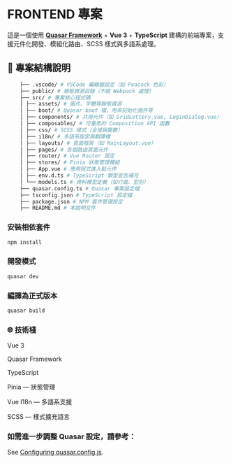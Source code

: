 # FRONTEND 專案

這是一個使用 **[Quasar Framework](https://quasar.dev)** + **Vue 3** + **TypeScript** 建構的前端專案，支援元件化開發、模組化路由、SCSS 樣式與多語系處理。

## 📁 專案結構說明

```bash
    ├── .vscode/ # VSCode 編輯器設定（如 Peacock 色彩）
    ├── public/ # 靜態資源目錄（不經 Webpack 處理）
    ├── src/ # 專案核心程式碼
    │ ├── assets/ # 圖片、字體等靜態資源
    │ ├── boot/ # Quasar boot 檔，用來初始化插件等
    │ ├── components/ # 共用元件（如 GridLottery.vue, LoginDialog.vue）
    │ ├── composables/ # 可重用的 Composition API 函數
    │ ├── css/ # SCSS 樣式（全域與變數）
    │ ├── i18n/ # 多語系設定與翻譯檔
    │ ├── layouts/ # 頁面框架（如 MainLayout.vue）
    │ ├── pages/ # 各個路由頁面元件
    │ ├── router/ # Vue Router 設定
    │ ├── stores/ # Pinia 狀態管理模組
    │ ├── App.vue # 應用程式進入點元件
    │ ├── env.d.ts # TypeScript 類型宣告補充
    │ └── models.ts # 資料模型定義（如介面、型別）
    ├── quasar.config.ts # Quasar 專案設定檔
    ├── tsconfig.json # TypeScript 設定檔
    ├── package.json # NPM 套件管理設定
    ├── README.md # 本說明文件
```

### 安裝相依套件

```bash
npm install
```

### 開發模式

```bash
quasar dev
```

### 編譯為正式版本

```bash
quasar build
```

### 🌐 技術棧

Vue 3

Quasar Framework

TypeScript

Pinia — 狀態管理

Vue I18n — 多語系支援

SCSS — 樣式擴充語言

### 如需進一步調整 Quasar 設定，請參考：

See [Configuring quasar.config.js](https://v2.quasar.dev/quasar-cli-vite/quasar-config-js).
